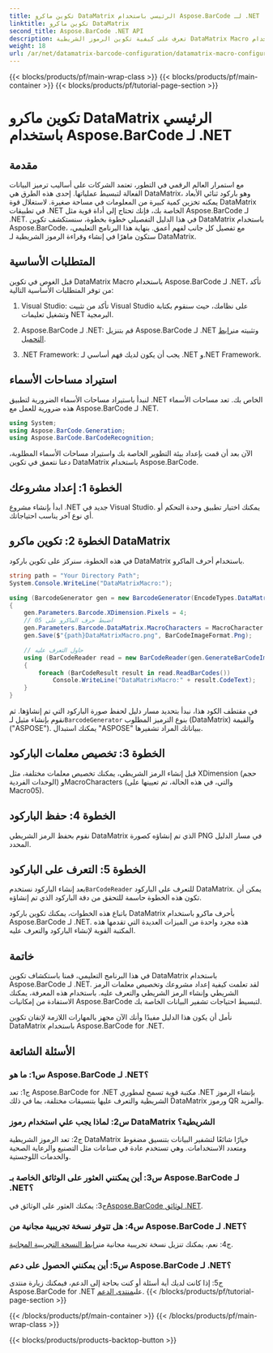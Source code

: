 ```yaml
---
title: تكوين ماكرو DataMatrix الرئيسي باستخدام Aspose.BarCode لـ .NET
linktitle: تكوين ماكرو DataMatrix
second_title: Aspose.BarCode .NET API
description: تعرف على كيفية تكوين الرموز الشريطية DataMatrix Macro باستخدام Aspose.BarCode لـ .NET. قم بإنشاء وتخصيص والتعرف على الرموز الشريطية DataMatrix في تطبيقات .NET الخاصة بك.
weight: 18
url: /ar/net/datamatrix-barcode-configuration/datamatrix-macro-configuration/
---
```


{{< blocks/products/pf/main-wrap-class >}}
{{< blocks/products/pf/main-container >}}
{{< blocks/products/pf/tutorial-page-section >}}

# تكوين ماكرو DataMatrix الرئيسي باستخدام Aspose.BarCode لـ .NET

## مقدمة

مع استمرار العالم الرقمي في التطور، تعتمد الشركات على أساليب ترميز البيانات الفعالة لتبسيط عملياتها. إحدى هذه الطرق هي DataMatrix، وهو باركود ثنائي الأبعاد يمكنه تخزين كمية كبيرة من المعلومات في مساحة صغيرة. لاستغلال قوة DataMatrix في تطبيقات .NET الخاصة بك، فإنك تحتاج إلى أداة قوية مثل Aspose.BarCode لـ .NET. في هذا الدليل التفصيلي خطوة بخطوة، سنستكشف تكوين DataMatrix باستخدام Aspose.BarCode، مع تفصيل كل جانب لفهم أعمق. بنهاية هذا البرنامج التعليمي، ستكون ماهرًا في إنشاء وقراءة الرموز الشريطية لـ DataMatrix.

## المتطلبات الأساسية

قبل الغوص في تكوين DataMatrix Macro باستخدام Aspose.BarCode لـ .NET، تأكد من توفر المتطلبات الأساسية التالية:

1. Visual Studio: تأكد من تثبيت Visual Studio على نظامك، حيث سنقوم بكتابة وتشغيل تعليمات NET البرمجية.

2.  Aspose.BarCode لـ .NET: قم بتنزيل Aspose.BarCode لـ .NET وتثبيته من[رابط التحميل](https://releases.aspose.com/barcode/net/).

3. .NET Framework: يجب أن يكون لديك فهم أساسي لـ .NET و.NET Framework.

## استيراد مساحات الأسماء

لنبدأ باستيراد مساحات الأسماء الضرورية لتطبيق .NET الخاص بك. تعد مساحات الأسماء هذه ضرورية للعمل مع Aspose.BarCode لـ .NET.

```csharp
using System;
using Aspose.BarCode.Generation;
using Aspose.BarCode.BarCodeRecognition;
```

الآن بعد أن قمت بإعداد بيئة التطوير الخاصة بك واستيراد مساحات الأسماء المطلوبة، دعنا نتعمق في تكوين DataMatrix باستخدام Aspose.BarCode.

## الخطوة 1: إعداد مشروعك

ابدأ بإنشاء مشروع .NET جديد في Visual Studio. يمكنك اختيار تطبيق وحدة التحكم أو أي نوع آخر يناسب احتياجاتك.

## الخطوة 2: تكوين ماكرو DataMatrix

في هذه الخطوة، سنركز على تكوين باركود DataMatrix باستخدام أحرف الماكرو.

```csharp
string path = "Your Directory Path";
System.Console.WriteLine("DataMatrixMacro:");

using (BarcodeGenerator gen = new BarcodeGenerator(EncodeTypes.DataMatrix, "ASPOSE"))
{
    gen.Parameters.Barcode.XDimension.Pixels = 4;
    // اضبط حرف الماكرو على 05
    gen.Parameters.Barcode.DataMatrix.MacroCharacters = MacroCharacter.Macro05;
    gen.Save($"{path}DataMatrixMacro.png", BarCodeImageFormat.Png);

    // حاول التعرف عليه
    using (BarCodeReader read = new BarCodeReader(gen.GenerateBarCodeImage(), DecodeType.DataMatrix))
    {
        foreach (BarCodeResult result in read.ReadBarCodes())
            Console.WriteLine("DataMatrixMacro:" + result.CodeText);
    }
}
```

 في مقتطف الكود هذا، نبدأ بتحديد مسار دليل لحفظ صورة الباركود التي تم إنشاؤها. ثم نقوم بإنشاء مثيل لـ`BarcodeGenerator` بنوع الترميز المطلوب (DataMatrix) والقيمة ("ASPOSE"). يمكنك استبدال "ASPOSE" ببياناتك المراد تشفيرها.

## الخطوة 3: تخصيص معلمات الباركود

قبل إنشاء الرمز الشريطي، يمكنك تخصيص معلمات مختلفة، مثل XDimension (حجم الوحدات الفردية) وMacroCharacters (والتي، في هذه الحالة، تم تعيينها على Macro05).

## الخطوة 4: حفظ الباركود

نقوم بحفظ الرمز الشريطي DataMatrix الذي تم إنشاؤه كصورة PNG في مسار الدليل المحدد.

## الخطوة 5: التعرف على الباركود

 بعد إنشاء الباركود نستخدم`BarCodeReader` للتعرف على الباركود DataMatrix. يمكن أن تكون هذه الخطوة حاسمة للتحقق من دقة الباركود الذي تم إنشاؤه.

باتباع هذه الخطوات، يمكنك تكوين باركود DataMatrix بأحرف ماكرو باستخدام Aspose.BarCode لـ .NET. هذه مجرد واحدة من الميزات العديدة التي تقدمها هذه المكتبة القوية لإنشاء الباركود والتعرف عليه.

## خاتمة

في هذا البرنامج التعليمي، قمنا باستكشاف تكوين DataMatrix باستخدام Aspose.BarCode لـ .NET. لقد تعلمت كيفية إعداد مشروعك وتخصيص معلمات الرمز الشريطي وإنشاء الرمز الشريطي والتعرف عليه. باستخدام هذه المعرفة، يمكنك الاستفادة من إمكانيات Aspose.BarCode لتبسيط احتياجات تشفير البيانات الخاصة بك.

نأمل أن يكون هذا الدليل مفيدًا وأنك الآن مجهز بالمهارات اللازمة لإتقان تكوين DataMatrix باستخدام Aspose.BarCode for .NET.

## الأسئلة الشائعة

### س1: ما هو Aspose.BarCode لـ .NET؟

ج1: تعد Aspose.BarCode for .NET مكتبة قوية تسمح لمطوري .NET بإنشاء الرموز الشريطية والتعرف عليها بتنسيقات مختلفة، بما في ذلك DataMatrix ورموز QR والمزيد.

### س2: لماذا يجب علي استخدام رموز DataMatrix الشريطية؟

ج2: تعد الرموز الشريطية DataMatrix خيارًا شائعًا لتشفير البيانات بتنسيق مضغوط ومتعدد الاستخدامات. وهي تستخدم عادة في صناعات مثل التصنيع والرعاية الصحية والخدمات اللوجستية.

### س3: أين يمكنني العثور على الوثائق الخاصة بـ Aspose.BarCode لـ .NET؟

 ج3: يمكنك العثور على الوثائق في[Aspose.BarCode لوثائق .NET](https://reference.aspose.com/barcode/net/).

### س4: هل تتوفر نسخة تجريبية مجانية من Aspose.BarCode لـ .NET؟

 ج4: نعم، يمكنك تنزيل نسخة تجريبية مجانية من[رابط النسخة التجريبية المجانية](https://releases.aspose.com/).

### س5: أين يمكنني الحصول على دعم Aspose.BarCode لـ .NET؟

 ج5: إذا كانت لديك أية أسئلة أو كنت بحاجة إلى الدعم، فيمكنك زيارة منتدى Aspose.BarCode for .NET على[منتدى الدعم](https://forum.aspose.com/c/barcode/13).
{{< /blocks/products/pf/tutorial-page-section >}}

{{< /blocks/products/pf/main-container >}}
{{< /blocks/products/pf/main-wrap-class >}}

{{< blocks/products/products-backtop-button >}}
